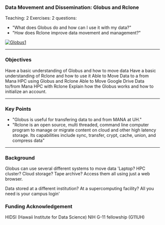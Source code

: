 ### Data Movement and Dissemination: Globus and Rclone
Teaching: 2
Exercises: 2
questions:
- "What does Globus do and how can I use it with my data?"
- "How does Rclone improve data movement and management?"

[![Globus1](../Screenshots/Globus1.jpg)](https://avatars.githubusercontent.com/u/24937341?s=200&v=4)

---
### Objectives
Have a basic understanding of Globus and how to move data
Have a basic understanding of Rclone and how to use it
Able to Move Data to a from Mana HPC using Globus and Rclone
Able to Move Google Drive Data to/from Mana HPC with Rclone
Explain how the Globus works and how to initialize an account.

---
### Key Points
- "Globus is useful for transfering data to and from MANA at UH."
-  "Rclone is an open source, multi threaded, command line computer program to manage or migrate content on cloud and other high latency storage. Its capabilities    include sync, transfer, crypt, cache, union, and compress data"
---
### Background

Globus can use several different systems to move data
'Laptop? HPC cluster? Cloud storage? Tape archive? Access them all using just a web browser.

Data stored at a different institution? At a supercomputing facility? All you need is your campus login'


### Funding Acknowledgement

HIDSI (Hawaii Institute for Data Science) 
NIH G-11 fellowship (G11UH)



